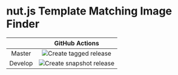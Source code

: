 # nut.js Template Matching Image Finder

|         |                                                       GitHub Actions                                                        |
| :-----: | :-------------------------------------------------------------------------------------------------------------------------: |
| Master  |   ![Create tagged release](https://github.com/basitcodeenv/TemplateMatcher/workflows/Create%20tagged%20release/badge.svg)   |
| Develop | ![Create snapshot release](https://github.com/basitcodeenv/TemplateMatcher/workflows/Create%20snapshot%20release/badge.svg) |
